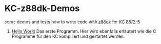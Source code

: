 # KC-z88dk-Demos
some demos and tests how to write code with [z88dk](https://github.com/z88dk/z88dk) for [KC 85/2-5](https://de.wikipedia.org/wiki/Kleincomputer_KC_85/2-4)

1. [Hello World](HelloWorld/README.md) 
Das erste Programm. Hier wird ebenfalls erläutert wie die C Programme für den KC kompiliert und gestartet werden.
